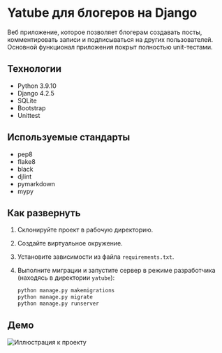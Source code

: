 # Yatube для блогеров на Django

Веб приложение, которое позволяет блогерам создавать посты, комментировать
записи и подписываться на других пользователей. Основной функционал приложения
покрыт полностью unit-тестами.

## Технологии

- Python 3.9.10
- Django 4.2.5
- SQLite
- Bootstrap
- Unittest

## Используемые стандарты

- pep8
- flake8
- black
- djlint
- pymarkdown
- mypy

## Как развернуть

1. Склонируйте проект в рабочую директорию.
2. Создайте виртуальное окружение.
3. Установите зависимости из файла `requirements.txt`.
4. Выполните миграции и запустите сервер в режиме разработчика
   (находясь в директории `yatube`):

    ```bash
    python manage.py makemigrations
    python manage.py migrate
    python manage.py runserver
    ```
## Демо

![Иллюстрация к проекту](https://github.com/xanhex/yatube-django/blob/master/demo.jpg)